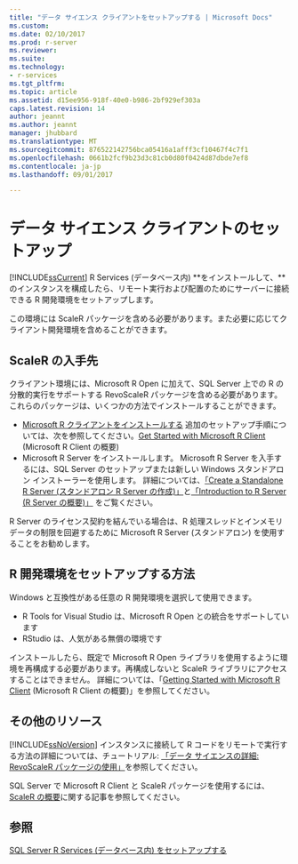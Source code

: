 ```yaml
---
title: "データ サイエンス クライアントをセットアップする | Microsoft Docs"
ms.custom: 
ms.date: 02/10/2017
ms.prod: r-server
ms.reviewer: 
ms.suite: 
ms.technology:
- r-services
ms.tgt_pltfrm: 
ms.topic: article
ms.assetid: d15ee956-918f-40e0-b986-2bf929ef303a
caps.latest.revision: 14
author: jeannt
ms.author: jeannt
manager: jhubbard
ms.translationtype: MT
ms.sourcegitcommit: 876522142756bca05416a1afff3cf10467f4c7f1
ms.openlocfilehash: 0661b2fcf9b23d3c81cb0d80f0424d87dbde7ef8
ms.contentlocale: ja-jp
ms.lasthandoff: 09/01/2017

---
```

# <a name="set-up--a-data-science-client"></a>データ サイエンス クライアントのセットアップ
  [!INCLUDE[ssCurrent](../../includes/sscurrent-md.md)] R Services (データベース内) **をインストールして、**のインスタンスを構成したら、リモート実行および配置のためにサーバーに接続できる R 開発環境をセットアップします。 
  
  この環境には ScaleR パッケージを含める必要があります。また必要に応じてクライアント開発環境を含めることができます。
  
 ## <a name="where-to-get-scaler"></a>ScaleR の入手先 
  
  クライアント環境には、Microsoft R Open に加えて、SQL Server 上での R の分散的実行をサポートする RevoScaleR パッケージを含める必要があります。  これらのパッケージは、いくつかの方法でインストールすることができます。
  
+ [Microsoft R クライアントをインストールする](http://aka.ms/rclient/download) 追加のセットアップ手順については、次を参照してください。[Get Started with Microsoft R Client](https://msdn.microsoft.com/microsoft-r/r-client-get-started) (Microsoft R Client の概要)
+ Microsoft R Server をインストールします。 Microsoft R Server を入手するには、SQL Server のセットアップまたは新しい Windows スタンドアロン インストーラーを使用します。 詳細については、[「Create a Standalone R Server (スタンドアロン R Server の作成)」](../../advanced-analytics/r-services/create-a-standalone-r-server.md)と[「Introduction to R Server (R Server の概要)」](https://msdn.microsoft.com/microsoft-r/rserver) をご覧ください。

R Server のライセンス契約を結んでいる場合は、R 処理スレッドとインメモリ データの制限を回避するために Microsoft R Server (スタンドアロン) を使用することをお勧めします。


## <a name="how-to-set-up-the-r-development-environment"></a>R 開発環境をセットアップする方法

Windows と互換性がある任意の R 開発環境を選択して使用できます。 

+ R Tools for Visual Studio は、Microsoft R Open との統合をサポートしています
+ RStudio は、人気がある無償の環境です  

インストールしたら、既定で Microsoft R Open ライブラリを使用するように環境を再構成する必要があります。再構成しないと ScaleR ライブラリにアクセスすることはできません。 詳細については、「[Getting Started with Microsoft R Client](http://msdn.microsoft.com/microsoft-r/r-client-get-started) (Microsoft R Client の概要)」を参照してください。
 
## <a name="more-resources"></a>その他のリソース
  
 [!INCLUDE[ssNoVersion](../../includes/ssnoversion-md.md)] インスタンスに接続して R コードをリモートで実行する方法の詳細については、チュートリアル: [「データ サイエンスの詳細: RevoScaleR パッケージの使用」](../../advanced-analytics/r-services/data-science-deep-dive-using-the-revoscaler-packages.md)を参照してください。  
 

SQL Server で Microsoft R Client と ScaleR パッケージを使用するには、[ScaleR の概要](https://msdn.microsoft.com/microsoft-r/scaler-getting-started#)に関する記事を参照してください。  
  
## <a name="see-also"></a>参照  
 [SQL Server R Services &#40;データベース内&#41; をセットアップする](../../advanced-analytics/r-services/set-up-sql-server-r-services-in-database.md)  
  
  

